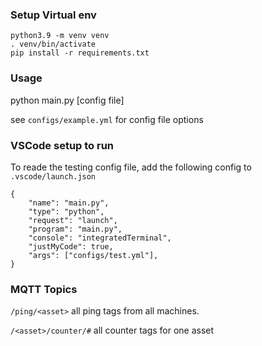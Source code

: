 ### Setup Virtual env

```
python3.9 -m venv venv
. venv/bin/activate
pip install -r requirements.txt
```

### Usage
python main.py [config file]

see `configs/example.yml` for config file options



### VSCode setup to run

To reade the testing config file, 
add the following config to `.vscode/launch.json`

```        
{
    "name": "main.py",
    "type": "python",
    "request": "launch",
    "program": "main.py",
    "console": "integratedTerminal",
    "justMyCode": true,
    "args": ["configs/test.yml"],
}
```

### MQTT Topics

`/ping/<asset>` all ping tags from all machines.   

`/<asset>/counter/#` all counter tags for one asset

